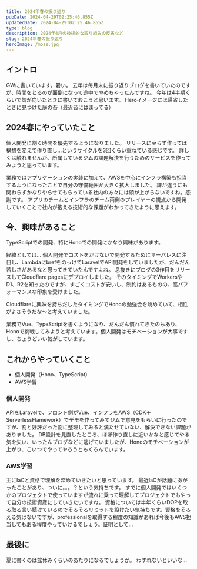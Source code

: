 ```yaml
---
title: 2024年春の振り返り
pubDate: 2024-04-29T02:25:46.855Z
updatedDate: 2024-04-29T02:25:46.855Z
type: blog
description: 2024年4月の技術的な取り組みの反省など
slug: 2024年春の振り返り
heroImage: /moss.jpg
---
```


## イントロ

GWに書いています。暑い。
去年は毎月末に振り返りブログを書いていたのですが、時間をとるのが面倒になって途中でやめちゃったんですね。
今年は4半期くらいで気が向いたときに書いておこうと思います。
Heroイメージには帰省したときに見つけた庭の苔（最近苔にはまってる）

## 2024春にやっていたこと

個人開発に割く時間を優先するようになりました。
リリースに至らず作っては構想を変えて作り直し...というサイクルを3回くらい重ねている感じです。
詳しくは触れませんが、所属しているジムの課題解決を行うためのサービスを作ってみようと思っています。


業務ではアプリケーションの実装に加えて、AWSを中心にインフラ構築も担当するようになったことで自分の守備範囲が大きく拡大しました。
課が違うにも関わらずかなりやらせてもらっている社内の方々には頭が上がらないですね。感謝です。
アプリのチームとインフラのチーム両側のプレイヤーの視点から開発していくことで社内が抱える技術的な課題がわかってきたように思えます。

## 今、興味があること

TypeScriptでの開発、特にHonoでの開発にかなり興味があります。

経緯としては...
個人開発でコストをかけないで開発するためにサーバレスに注目し、LambdaにbrefをのっけてLaravelでAPI開発をしていましたが、だんだん苦しさがあるなと思ってきていたんですよね。
息抜きにブログの3作目をリリースしてCloudflare pagesにデプロイしました。
そのタイミングでWorkersやD1、R2を知ったのですが、すごくコストが安いし、制約はあるものの、高パフォーマンスな印象を受けました。

Cloudflareに興味を持ちだしたタイミングでHonoの勉強会を眺めていて、相性がよさそうだな～と考えていました。

業務でVue、TypeScriptを書くようになり、だんだん慣れてきたのもあり、Honoで挑戦してみようと考えています。個人開発はモチベーションが大事ですし、ちょうどいい気がしています。

## これからやっていくこと

- 個人開発（Hono、TypeScript）
- AWS学習

### 個人開発

APIをLaravelで、フロント側がVue、インフラをAWS（CDK＋ServerlessFlamework）でデモを作ってみてジムで意見をもらいに行ったのですが、割と好評だった割に整理してみると満たせていない、解決できない課題がありました。
DB設計を見直したところ、ほぼ作り直しに近いかなと感じてやる気を失い、いったんブログなどに逃げていましたが、Honoのモチベーションが上がり、こいつでやってやろうともくろんでいます。

### AWS学習

主にIaCと資格で理解を深めていきたいと思っています。
最近IaCが話題にあがったことがあり、ついに。。。？という気持ちです。
すでに個人開発ではいくつかのプロジェクトで使っていますが流れに乗って理解してプロジェクトでもやって自分の技術資産にしていきたいですね。
資格については半年くらいDOPを取る取る言い続けているのでそろそろリミットを設けたい気持ちです。資格をそろえる気はないですが、professionalを取得する程度の知識があれば今後もAWS担当してもある程度やっていけるでしょう。証明として...

## 最後に

夏に書くのは盆休みくらいのあたりになるでしょうか。
わすれないといいな...
